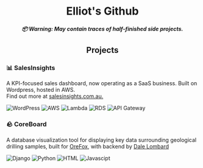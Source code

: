 <h1 align="center">
  Elliot's Github
  <h5 align="center">
    📦 Warning: May contain traces of half-finished side projects.
  </h5>
</h1>

<h2 align="center">Projects</h2>

<h3> 📊 SalesInsights </h3>
<p>A KPI-focused sales dashboard, now operating as a SaaS business. Built on Wordpress, hosted in AWS. <br> Find out more at <a href="https://salesinsights.com.au" target="_blank">salesinsights.com.au.</a></p>

![WordPress](https://img.shields.io/badge/WordPress-21759B?logo=wordpress&logoColor=white&style=plastic)
![AWS](https://img.shields.io/badge/AWS-232F3E?logo=amazonwebservices&style=plastic)
![Lambda](https://img.shields.io/badge/Lambda-FF9900?logo=awslambda&logoColor=0f0f0e&style=plastic)
![RDS](https://img.shields.io/badge/RDS-527FFF?logo=amazonrds&logoColor=white&style=plastic)
![API Gateway](https://img.shields.io/badge/API_Gateway-FF4F8B?logo=amazonapigateway&logoColor=0f0f0e&style=plastic)

<h3> 🪨 CoreBoard </h3>
<p>A database visualization tool for displaying key data surrounding geological drilling samples, built for <a href="https://github.com/OreFox" target="_blank">OreFox</a>, with backend by <a href="https://github.com/DaleLombard" target="_blank">Dale Lombard</a></p>

![Django](https://img.shields.io/badge/Django-092E20?logo=django&logoColor=black&style=plastic)
![Python](https://img.shields.io/badge/Python-3776AB?logo=python&logoColor=black&style=plastic)
![HTML](https://img.shields.io/badge/HTML5-E34F26?logo=html5&logoColor=0f0f0e&style=plastic)
![Javascipt](https://img.shields.io/badge/Javascript-F7DF1E?logo=javascript&logoColor=black&style=plastic)
